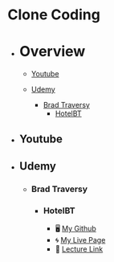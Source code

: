 # Clone Coding

- # Overview
  - [Youtube](#youtube)

  - [Udemy](#udemy)
    - [Brad Traversy](#brad-traversy)
      - [HotelBT](#hotelbt)

- ## Youtube

- ## Udemy
    - ### Brad Traversy
      - ### HotelBT        
        - 🖥️ [My Github](https://github.com/PhilosopherProgrammer/hotel-BT)
        - 🌀 [My Live Page](https://philosopherprogrammer.github.io/hotel-BT/)
        - 🔗 [Lecture Link](https://www.udemy.com/course/modern-html-css-from-the-beginning/)

